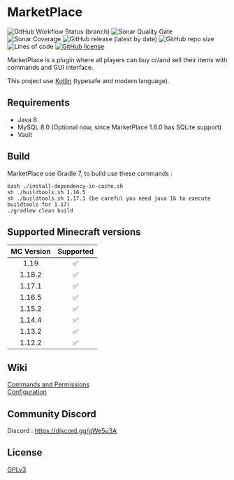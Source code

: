 # MarketPlace
![GitHub Workflow Status (branch)](https://img.shields.io/github/workflow/status/fhebuterne/MarketPlace/MarketPlace%20CI%20-%20Java%208%20with%20Kotlin/master?style=flat-square)
![Sonar Quality Gate](https://img.shields.io/sonar/quality_gate/fhebuterne_MarketPlace?server=https%3A%2F%2Fsonarcloud.io&style=flat-square)
![Sonar Coverage](https://img.shields.io/sonar/coverage/fhebuterne_MarketPlace?server=https%3A%2F%2Fsonarcloud.io&style=flat-square)
![GitHub release (latest by date)](https://img.shields.io/github/v/release/fhebuterne/MarketPlace?style=flat-square)
![GitHub repo size](https://img.shields.io/github/repo-size/fhebuterne/MarketPlace?style=flat-square)
![Lines of code](https://img.shields.io/tokei/lines/github/fhebuterne/MarketPlace?style=flat-square)
[![GitHub license](https://img.shields.io/github/license/fhebuterne/MarketPlace?style=flat-square)](https://github.com/fhebuterne/MarketPlace/blob/master/LICENSE)

MarketPlace is a plugin where all players can buy or/and sell their items with commands and GUI interface.

This project use [Kotlin](https://kotlinlang.org/) (typesafe and modern language).

## Requirements

- Java 8
- MySQL 8.0 (Optional now, since MarketPlace 1.6.0 has SQLite support)
- Vault

## Build

MarketPlace use Gradle 7, to build use these commands :

```
bash ./install-dependency-in-cache.sh
sh ./buildtools.sh 1.16.5
sh ./buildtools.sh 1.17.1 (be careful you need java 16 to execute buildtools for 1.17)
./gradlew clean build
```

## Supported Minecraft versions

| MC Version     | Supported    |
|:----------------:|:--------------:|
| 1.19           |✅            |
| 1.18.2         |✅            |
| 1.17.1         |✅            |
| 1.16.5         |✅            |
| 1.15.2         |✅            |
| 1.14.4         |✅            |
| 1.13.2         |✅            |
| 1.12.2         |✅            |

## Wiki

[Commands and Permissions](https://github.com/fhebuterne/MarketPlace/wiki/Commands-and-Permissions)  
[Configuration](https://github.com/fhebuterne/MarketPlace/wiki/Configuration)

## Community Discord

Discord : https://discord.gg/gWe5u3A

## License

[GPLv3](LICENSE)
